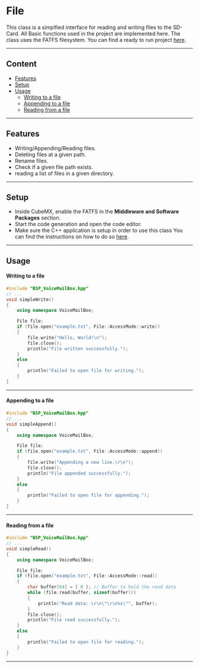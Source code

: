 # File
This class is a simplfied interface for reading and writing files to the SD-Card.
All Basic functions used in the project are implemented here.
The class uses the FATFS filesystem.
You can find a ready to run project [here](../../Demos/F469/F469_MultiExample/README.md).

---
## Content
- [Features](#features)
- [Setup](#setup)
- [Usage](#usage)
    - [Writing to a file](#writing-to-a-file)
    - [Appending to a file](#appending-to-a-file)
    - [Reading from a file](#reading-from-a-file)

---
## Features
- Writing/Appending/Reading files.
- Deleting files at a given path.
- Rename files.
- Check if a given file path exists.
- reading a list of files in a given directory.

---
## Setup    
- Inside CubeMX, enable the FATFS in the **Middleware and Software Packages** section.
- Start the code generation and open the code editor.
- Make sure the C++ application is setup in order to use this class
You can find the instructions on how to do so [here](CppFromC.md).

---
## Usage
#### Writing to a file
``` C++ 
#include "BSP_VoiceMailBox.hpp" 
// ...
void simpleWrite()
{
    using namespace VoiceMailBox;

    File file;
    if (file.open("example.txt", File::AccessMode::write))
    {
        file.write("Hello, World!\n");
        file.close();
        println("File written successfully.");
    }
    else
    {
        println("Failed to open file for writing.");
    }
}
```
---

#### Appending to a file
``` C++ 
#include "BSP_VoiceMailBox.hpp" 
// ...
void simpleAppend()
{
    using namespace VoiceMailBox;

    File file;
    if (file.open("example.txt", File::AccessMode::append))
    {
        file.write("Appending a new line.\r\n");
        file.close();
        println("File appended successfully.");
    }
    else
    {
        println("Failed to open file for appending.");
    }
}
```
---

#### Reading from a file
``` C++ 
#include "BSP_VoiceMailBox.hpp" 
// ...
void simpleRead()
{
    using namespace VoiceMailBox;

    File file;
    if (file.open("example.txt", File::AccessMode::read))
    {
        char buffer[64] = { 0 }; // Buffer to hold the read data
        while (file.read(buffer, sizeof(buffer)))
        {
            println("Read data: \r\n\"\r\n%s\"", buffer);
        }
        file.close();
        println("File read successfully.");
    }
    else
    {
        println("Failed to open file for reading.");
    }
}
```
---